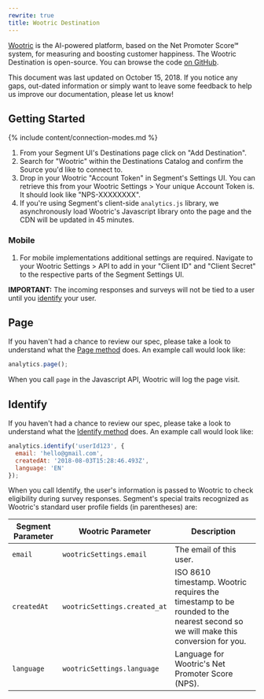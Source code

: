 ```yaml
---
rewrite: true
title: Wootric Destination
---
```


[Wootric](https://www.wootric.com/?utm_source=segmentio&utm_medium=docs&utm_campaign=partners) is the AI-powered platform, based on the Net Promoter Score℠ system, for measuring and boosting customer happiness. The Wootric Destination is open-source. You can browse the code [on GitHub](https://github.com/segment-integrations/analytics.js-integration-wootric).

This document was last updated on October 15, 2018. If you notice any gaps, out-dated information or simply want to leave some feedback to help us improve our documentation, please let us know!


## Getting Started

{% include content/connection-modes.md %}

1. From your Segment UI's Destinations page click on "Add Destination".
2. Search for "Wootric" within the Destinations Catalog and confirm the Source you'd like to connect to.
3. Drop in your Wootric "Account Token" in Segment's Settings UI. You can retrieve this from your Wootric Settings > Your unique Account Token is. It should look like "NPS-XXXXXXXX".
4. If you're using Segment's client-side `analytics.js` library, we asynchronously load Wootric's Javascript library onto the page and the CDN will be updated in 45 minutes.

### Mobile

1. For mobile implementations additional settings are required. Navigate to your Wootric Settings > API to add in your "Client ID" and "Client Secret" to the respective parts of the Segment Settings UI.

**IMPORTANT:**  The incoming responses and surveys will not be tied to a user until you [identify](https://segment.com/docs/connections/destinations/catalog/wootric/#identify) your user.

## Page

If you haven't had a chance to review our spec, please take a look to understand what the [Page method](https://segment.com/docs/connections/spec/page/) does. An example call would look like:

```javascript
analytics.page();
```

When you call `page` in the Javascript API, Wootric will log the page visit.


## Identify

If you haven't had a chance to review our spec, please take a look to understand what the [Identify method](https://segment.com/docs/connections/spec/identify/) does. An example call would look like:

```javascript
analytics.identify('userId123', {
  email: 'hello@gmail.com',
  createdAt: '2018-08-03T15:28:46.493Z',
  language: 'EN'
});
```

When you call Identify, the user's information is passed to Wootric to check eligibility during survey responses. Segment's special traits recognized as Wootric's standard user profile fields (in parentheses) are:

| Segment Parameter  | Wootric Parameter                   | Description                          |
| ------------------ | ------------------------------------ | ------------------------------------ |
| `email`            | `wootricSettings.email`           | The email of this user.           |
| `createdAt`        | `wootricSettings.created_at` | ISO 8610 timestamp. Wootric requires the timestamp to be rounded to the nearest second so we will make this conversion for you. |
| `language`         | `wootricSettings.language`              | Language for Wootric's Net Promoter Score (NPS). |
